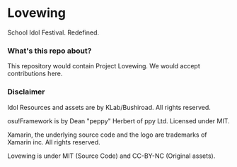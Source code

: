 # Lovewing
School Idol Festival. Redefined.

### What's this repo about?

This repository would contain Project Lovewing. We would accept contributions here.

### Disclaimer

Idol Resources and assets are by KLab/Bushiroad. All rights reserved.

osu!Framework is by Dean "peppy" Herbert of ppy Ltd. Licensed under MIT.

Xamarin, the underlying source code and the logo are trademarks of Xamarin inc. All rights reserved.

Lovewing is under MIT (Source Code) and CC-BY-NC (Original assets).




